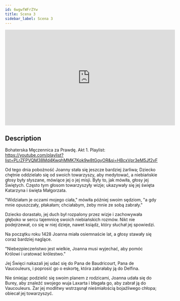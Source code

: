 ```yaml
---
id: 6wgwfWFrZYw
title: Scena 3
sidebar_label: Scena 3
---
```


<iframe
  width="560"
  height="315"
  src="https://www.youtube.com/embed/6wgwfWFrZYw"
  title="YouTube video player"
  frameborder="0"
  allow="accelerometer; autoplay; clipboard-write; encrypted-media; gyroscope; picture-in-picture; web-share"
  referrerpolicy="strict-origin-when-cross-origin"
  allowfullscreen
></iframe>

## Description

Bohaterska Męczennica za Prawdę. Akt 1.
Playlist: https://youtube.com/playlist?list=PLrZFPVQM38Md4KwqhMMK7Kok9w8tGgyOR&si=HBcxVpr3eM5Jf2vF

Od tego dnia pobożność Joanny stała się jeszcze bardziej żarliwa; Dziecko chętnie oddzielało się od swoich towarzyszy, aby medytować, a niebiańskie głosy były słyszane, mówiące jej o jej misji. Były to, jak mówiła, głosy jej Świętych. Często tym głosom towarzyszyły wizje; ukazywały się jej święta Katarzyna i święta Małgorzata.

"Widziałam je oczami mojego ciała," mówiła później swoim sędziom, "a gdy mnie opuszczały, płakałam; chciałabym, żeby mnie ze sobą zabrały."

Dziecko dorastało, jej duch był rozpalony przez wizje i zachowywała głęboko w sercu tajemnicę swoich niebiańskich rozmów. Nikt nie podejrzewał, co się w niej dzieje, nawet ksiądz, który słuchał jej spowiedzi.

Na początku roku 1428 Joanna miała osiemnaście lat, a głosy stawały się coraz bardziej naglące.

"Niebezpieczeństwo jest wielkie, Joanna musi wyjechać, aby pomóc Królowi i uratować królestwo."

Jej Święci nakazali jej udać się do Pana de Baudricourt, Pana de Vaucouleurs, i poprosić go o eskortę, która zabrałaby ją do Delfina.

Nie śmiejąc podzielić się swoim planem z rodzicami, Joanna udała się do Burey, aby znaleźć swojego wuja Laxarta i błagała go, aby zabrał ją do Vaucouleurs. Żar jej modlitwy wstrząsnął nieśmiałością bojaźliwego chłopa; obiecał jej towarzyszyć.
